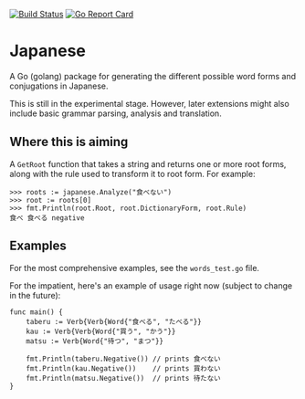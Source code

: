 [![Build Status](https://travis-ci.org/gojp/japanese.svg?branch=master)](https://travis-ci.org/gojp/japanese) [![Go Report Card](https://goreportcard.com/badge/github.com/gojp/japanese)](https://goreportcard.com/report/github.com/gojp/japanese)
# Japanese

A Go (golang) package for generating the different possible word forms and conjugations in Japanese. 

This is still in the experimental stage. However, later extensions might also include basic grammar parsing, analysis and translation. 

## Where this is aiming

A `GetRoot` function that takes a string and returns one or more root forms, along with the rule used to transform it to root form. For example:

```
>>> roots := japanese.Analyze("食べない")
>>> root := roots[0]
>>> fmt.Println(root.Root, root.DictionaryForm, root.Rule)
食べ 食べる negative
```

## Examples
For the most comprehensive examples, see the `words_test.go` file. 

For the impatient, here's an example of usage right now (subject to change in the future):

    func main() {
        taberu := Verb{Verb{Word{"食べる", "たべる"}}
        kau := Verb{Verb{Word{"買う", "かう"}}
        matsu := Verb{Word{"待つ", "まつ"}}

        fmt.Println(taberu.Negative()) // prints 食べない
        fmt.Println(kau.Negative())    // prints 買わない
        fmt.Println(matsu.Negative())  // prints 待たない
    }
